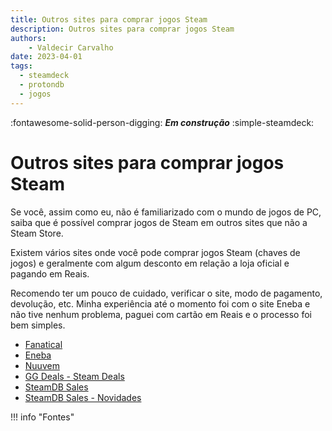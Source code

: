```yaml
---
title: Outros sites para comprar jogos Steam 
description: Outros sites para comprar jogos Steam  
authors:
    - Valdecir Carvalho
date: 2023-04-01
tags:
  - steamdeck
  - protondb
  - jogos
---
```


:fontawesome-solid-person-digging: **_Em construção_**
:simple-steamdeck:

# Outros sites para comprar jogos Steam

Se você, assim como eu, não é familiarizado com o mundo de jogos de PC, saiba que é possível comprar jogos de Steam em outros sites que não a Steam Store. 

Existem vários sites onde você pode comprar jogos Steam (chaves de jogos) e geralmente com algum desconto em relação a loja oficial e pagando em Reais.

Recomendo ter um pouco de cuidado, verificar o site, modo de pagamento, devolução, etc. Minha experiência até o momento foi com o site Eneba e não tive nenhum problema, paguei com cartão em Reais e o processo foi bem simples.

- [Fanatical](https://www.fanatical.com/)
- [Eneba](https://www.eneba.com/br/)
- [Nuuvem](https://www.nuuvem.com/br-en/)
- [GG Deals - Steam Deals](https://gg.deals/deals/steam-deals/)
- [SteamDB Sales](https://steamdb.info/sales/)
- [SteamDB Sales - Novidades](https://steamdb.info/sales/history/)


!!! info "Fontes"
